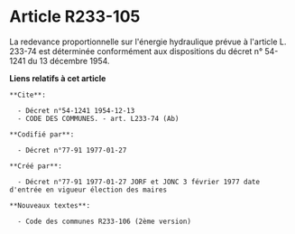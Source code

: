 # Article R233-105

La redevance proportionnelle sur l'énergie hydraulique prévue à l'article L. 233-74 est déterminée conformément aux
dispositions du décret n° 54-1241 du 13 décembre 1954.

**Liens relatifs à cet article**

	**Cite**:

	  - Décret n°54-1241 1954-12-13
	  - CODE DES COMMUNES. - art. L233-74 (Ab)

	**Codifié par**:

	  - Décret n°77-91 1977-01-27

	**Créé par**:

	  - Décret n°77-91 1977-01-27 JORF et JONC 3 février 1977 date d'entrée en vigueur élection des maires

	**Nouveaux textes**:

	  - Code des communes R233-106 (2ème version)
